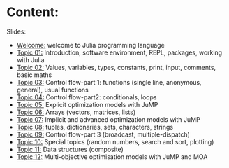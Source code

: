 # Content: 

Slides:

-   [Welcome:](00.Introduction.pdf) welcome to Julia programming language
-   [Topic 01:](01.Topic1.ecosystem.pdf) Introduction, software environment, REPL, packages, working with Julia
-   [Topic 02:](02.Topic2.basics.pdf) Values, variables, types, constants, print, input, comments, basic maths
-   [Topic 03:](03.Topic3.controlflowPart1.pdf) Control flow-part 1: functions (single line, anonymous, general), usual functions
-   [Topic 04:](04.Topic4.controlflowPart2.pdf) Control flow-part2: conditionals, loops
-   [Topic 05:](05.Topic5.JumpPart1.pdf) Explicit optimization models with JuMP
-   [Topic 06:](06.Topic6.datastructuresPart1.pdf) Arrays (vectors, matrices, lists)
-   [Topic 07:](07.Topic7.JumpPart2.pdf) Implicit and advanced optimization models with JuMP
-   [Topic 08:](08.Topic8.datastructuresPart2.pdf) tuples, dictionaries, sets, characters, strings
-   [Topic 09:](09.Topic9.controlflowPart2.pdf) Control flow-part 3 (broadcast, multiple-dispatch)
-   [Topic 10:](10.Topic10.selectedTopics.pdf) Special topics (random numbers, search and sort, plotting)
-   [Topic 11:](11.Topic11.compositeStru.pdf) Data structures (composite)
-   [Topic 12:](12.Topic12.vOptSolver2023.pdf) Multi-objective optimisation models with JuMP and MOA
